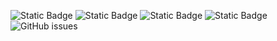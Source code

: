 ![Static Badge](https://img.shields.io/badge/blacklists-60-000000) ![Static Badge](https://img.shields.io/badge/blacklisted-2909201-cc0000) ![Static Badge](https://img.shields.io/badge/whitelisted-2249-00CC00) ![Static Badge](https://img.shields.io/badge/streaming_blacklist-28107-000000) ![GitHub issues](https://img.shields.io/github/issues/fabriziosalmi/blacklists)
